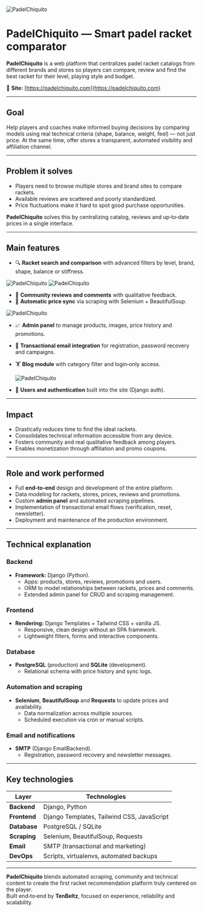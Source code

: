 ![PadelChiquito](/projects/padelchiquito.png)
# PadelChiquito — Smart padel racket comparator

**PadelChiquito** is a web platform that centralizes padel racket catalogs from different brands and stores so players can compare, review and find the best racket for their level, playing style and budget.

🔗 **Site:** [https://padelchiquito.com](https://padelchiquito.com)

---

## Goal
Help players and coaches make informed buying decisions by comparing models using real technical criteria (shape, balance, weight, feel) — not just price. At the same time, offer stores a transparent, automated visibility and affiliation channel.

---

## Problem it solves
- Players need to browse multiple stores and brand sites to compare rackets.  
- Available reviews are scattered and poorly standardized.  
- Price fluctuations make it hard to spot good purchase opportunities.  

**PadelChiquito** solves this by centralizing catalog, reviews and up‑to‑date prices in a single interface.

---

## Main features
- 🔍 **Racket search and comparison** with advanced filters by level, brand, shape, balance or stiffness.

![PadelChiquito](/projects/padelchiquito-compare.png)
![PadelChiquito](/projects/padelchiquito-search.png)

- 💬 **Community reviews and comments** with qualitative feedback.  
- 💸 **Automatic price sync** via scraping with Selenium + BeautifulSoup.  

![PadelChiquito](/projects/padelchiquito-history.png)

- 📈 **Admin panel** to manage products, images, price history and promotions.  
- 📨 **Transactional email integration** for registration, password recovery and campaigns.  
- 🏋️ **Blog module** with category filter and login‑only access.
  
  ![PadelChiquito](/projects/padelchiquito-blog.png)

- 🔐 **Users and authentication** built into the site (Django auth).  

---

## Impact
- Drastically reduces time to find the ideal rackets.  
- Consolidates technical information accessible from any device.  
- Fosters community and real qualitative feedback among players.  
- Enables monetization through affiliation and promo coupons.  

---

## Role and work performed
- Full **end‑to‑end** design and development of the entire platform.  
- Data modeling for rackets, stores, prices, reviews and promotions.  
- Custom **admin panel** and automated scraping pipelines.  
- Implementation of transactional email flows (verification, reset, newsletter).  
- Deployment and maintenance of the production environment.  

---

## Technical explanation

### Backend
- **Framework:** Django (Python).  
  - Apps: products, stores, reviews, promotions and users.  
  - ORM to model relationships between rackets, prices and comments.  
  - Extended admin panel for CRUD and scraping management.  

### Frontend
- **Rendering:** Django Templates + Tailwind CSS + vanilla JS.  
  - Responsive, clean design without an SPA framework.  
  - Lightweight filters, forms and interactive components.  

### Database
- **PostgreSQL** (production) and **SQLite** (development).  
  - Relational schema with price history and sync logs.  

### Automation and scraping
- **Selenium**, **BeautifulSoup** and **Requests** to update prices and availability.  
  - Data normalization across multiple sources.  
  - Scheduled execution via cron or manual scripts.  

### Email and notifications
- **SMTP** (Django EmailBackend).  
  - Registration, password recovery and newsletter messages.  

---

## Key technologies
| Layer | Technologies |
|------|--------------|
| **Backend** | Django, Python |
| **Frontend** | Django Templates, Tailwind CSS, JavaScript |
| **Database** | PostgreSQL / SQLite |
| **Scraping** | Selenium, BeautifulSoup, Requests |
| **Email** | SMTP (transactional and marketing) |
| **DevOps** | Scripts, virtualenvs, automated backups |

---

**PadelChiquito** blends automated scraping, community and technical content to create the first racket recommendation platform truly centered on the player.  
Built end‑to‑end by **TenBeltz**, focused on experience, reliability and scalability.

